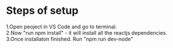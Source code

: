 # Steps of setup
1.Open peoject in VS Code and go to terminal.
<br />
2.Now "run npm install" - it will install all the reactjs dependencies.
<br />
3.Once installaton finished. Run "npm run dev-node"
